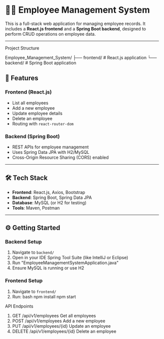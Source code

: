 # 🧑‍💼 Employee Management System

This is a full-stack web application for managing employee records. It includes a 
**React.js frontend** and a **Spring Boot backend**, designed to perform CRUD operations on employee data.

---
Project Structure

Employee_Management_System/
├── frontend/ # React.js application
└── backend/ # Spring Boot application

## 🚀 Features

### Frontend (React.js)
- List all employees
- Add a new employee
- Update employee details
- Delete an employee
- Routing with `react-router-dom`

### Backend (Spring Boot)
- REST APIs for employee management
- Uses Spring Data JPA with H2/MySQL
- Cross-Origin Resource Sharing (CORS) enabled

---

## 🛠 Tech Stack

- **Frontend**: React.js, Axios, Bootstrap
- **Backend**: Spring Boot, Spring Data JPA
- **Database**: MySQL (or H2 for testing)
- **Tools**: Maven, Postman

---

## ⚙️ Getting Started

### Backend Setup

1. Navigate to `backend/`
2. Open in your IDE Spring Tool Suite (like IntelliJ or Eclipse)
3. Run "EmployeeManagementSystemApplication.java"
4. Ensure MySQL is running or use H2

### Frontend Setup

1. Navigate to `frontend/`
2. Run:
bash
npm install
npm start

API Endpoints


1. GET	         /api/v1/employees           	Get all employees
2. POST	       /api/v1/employees           	Add a new employee
3. PUT       	 /api/v1/employees/{id}	     Update an employee
4. DELETE     	/api/v1/employees/{id}  	    Delete an employee


